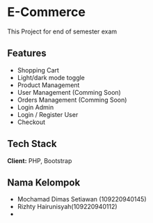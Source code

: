 ﻿# E-Commerce

This Project for end of semester exam

## Features

- Shopping Cart
- Light/dark mode toggle
- Product Management
- User Management (Comming Soon)
- Orders Management (Comming Soon)
- Login Admin
- Login / Register User
- Checkout

## Tech Stack

**Client:** PHP, Bootstrap

## Nama Kelompok

- Mochamad Dimas Setiawan (109220940145)
- Rizhty Hairunisyah(109220940112)
-
